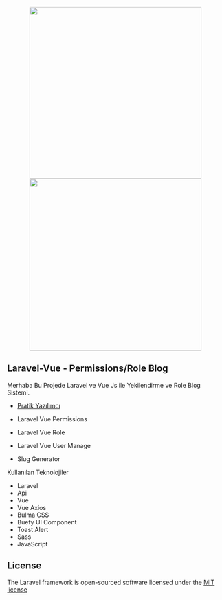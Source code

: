 <p align="center">  <a  href="https://wwwpratikyazilimci.com"><img src="https://www.pratikyazilimci.com/images/site/logo2.png" width="400"></a>
 <a href="https://laravel.com/"><img src="https://res.cloudinary.com/dtfbvvkyp/image/upload/v1566331377/laravel-logolockup-cmyk-red.svg" width="400"></a> </p>

## Laravel-Vue - Permissions/Role Blog

Merhaba Bu Projede Laravel ve Vue Js ile Yekilendirme ve Role Blog Sistemi.

- [Pratik Yazılımcı](https://www.pratikyazilimci.com)

- Laravel Vue Permissions
- Laravel Vue Role
- Laravel Vue User Manage
- Slug Generator

Kullanılan Teknolojiler
- Laravel
- Api
- Vue
- Vue Axios
- Bulma CSS
- Buefy UI Component
- Toast Alert
- Sass
- JavaScript

## License

The Laravel framework is open-sourced software licensed under the [MIT license](https://opensource.org/licenses/MIT)
